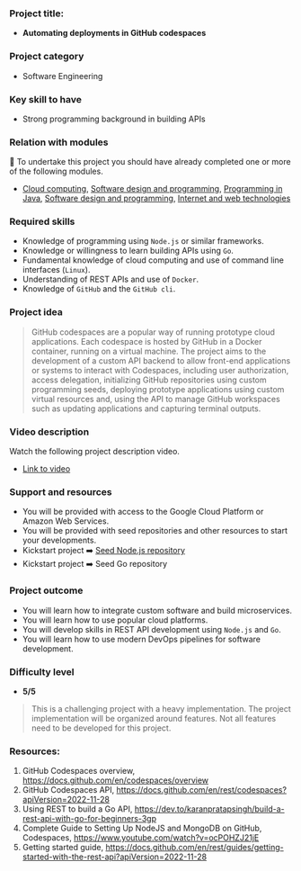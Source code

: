 
### Project title:
* **Automating deployments in GitHub codespaces**

### Project category
* Software Engineering

### Key skill to have
* Strong programming background in building APIs

### Relation with modules
🏁 To undertake this project you should have already completed one or more of the following modules.
* [Cloud computing](https://www.bbk.ac.uk/courses/modules/buci/BUCI029H7#content), [Software design and programming](https://www.bbk.ac.uk/courses/modules/coiy/COIY062H7#content), [Programming in Java](https://www.bbk.ac.uk/courses/modules/buci/BUCI033S7#content), [Software design and programming](https://www.bbk.ac.uk/courses/modules/coiy/COIY062H7#content), [Internet and web technologies](https://www.bbk.ac.uk/courses/modules/coiy/COIY063H7#content)

### Required skills
*	Knowledge of programming using `Node.js` or similar frameworks.
*	Knowledge or willingness to learn building APIs using `Go`.
*	Fundamental knowledge of cloud computing and use of command line interfaces (`Linux`).
*	Understanding of REST APIs and use of `Docker`.
*	Knowledge of `GitHub` and the `GitHub cli`.

### Project idea
> GitHub codespaces are a popular way of running prototype cloud applications. Each codespace is hosted by GitHub in a Docker container, running on a virtual machine. The project aims to the development of a custom API backend to allow front-end applications or systems to interact with Codespaces, including user authorization, access delegation, initializing GitHub repositories using custom programming seeds, deploying prototype applications using custom virtual resources and, using the API to manage GitHub workspaces such as updating applications and capturing terminal outputs.

### Video description
Watch the following project description video.
* [Link to video](https://www.dropbox.com/s/epdygv7iwaqy9i7/WIN_20231003_11_33_58_Pro.mp4?dl=0) 

### Support and resources
*	You will be provided with access to the Google Cloud Platform or Amazon Web Services.
*	You will be provided with seed repositories and other resources to start your developments.
*	Kickstart project ➡️ [Seed Node.js repository](https://github.com/steliosot/mini-hi)
*	Kickstart project ➡️ Seed Go repository

### Project outcome
*	You will learn how to integrate custom software and build microservices.
*	You will learn how to use popular cloud platforms.
*	You will develop skills in REST API development using `Node.js` and `Go`.
*	You will learn how to use modern DevOps pipelines for software development.

### Difficulty level
*	**5/5**
>	This is a challenging project with a heavy implementation. The project implementation will be organized around features. Not all features need to be developed for this project.

### Resources:

 1. GitHub Codespaces overview, https://docs.github.com/en/codespaces/overview
 2. GitHub Codespaces API, https://docs.github.com/en/rest/codespaces?apiVersion=2022-11-28
 3. Using REST to build a Go API, https://dev.to/karanpratapsingh/build-a-rest-api-with-go-for-beginners-3gp
 4. Complete Guide to Setting Up NodeJS and MongoDB on GitHub, Codespaces, https://www.youtube.com/watch?v=ocPOHZJ21jE
 5. Getting started guide, https://docs.github.com/en/rest/guides/getting-started-with-the-rest-api?apiVersion=2022-11-28
